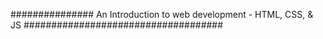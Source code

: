 ############### An Introduction to web development - HTML, CSS, & JS ####################################
